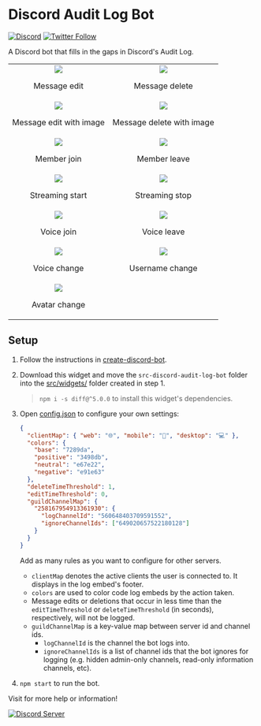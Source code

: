 # Discord Audit Log Bot

[![Discord](https://discordapp.com/api/guilds/258167954913361930/embed.png)](https://discord.gg/WjEFnzC) [![Twitter Follow](https://img.shields.io/twitter/follow/peterthehan.svg?style=social)](https://twitter.com/peterthehan)

A Discord bot that fills in the gaps in Discord's Audit Log.

|                                                                                                                                                       |                                                                                                                                                           |
| :---------------------------------------------------------------------------------------------------------------------------------------------------: | :-------------------------------------------------------------------------------------------------------------------------------------------------------: |
|           <img src="https://raw.githubusercontent.com/peterthehan/discord-audit-log-bot/master/assets/messageEdit.png"> <p>Message edit</p>           |           <img src="https://raw.githubusercontent.com/peterthehan/discord-audit-log-bot/master/assets/messageDelete.png"> <p>Message delete</p>           |
| <img src="https://raw.githubusercontent.com/peterthehan/discord-audit-log-bot/master/assets/messageEditWithImage.png"> <p>Message edit with image</p> | <img src="https://raw.githubusercontent.com/peterthehan/discord-audit-log-bot/master/assets/messageDeleteWithImage.png"> <p>Message delete with image</p> |
|            <img src="https://raw.githubusercontent.com/peterthehan/discord-audit-log-bot/master/assets/memberJoin.png"> <p>Member join</p>            |             <img src="https://raw.githubusercontent.com/peterthehan/discord-audit-log-bot/master/assets/memberLeave.png"> <p>Member leave</p>             |
|        <img src="https://raw.githubusercontent.com/peterthehan/discord-audit-log-bot/master/assets/streamingStart.png"> <p>Streaming start</p>        |           <img src="https://raw.githubusercontent.com/peterthehan/discord-audit-log-bot/master/assets/streamingStop.png"> <p>Streaming stop</p>           |
|             <img src="https://raw.githubusercontent.com/peterthehan/discord-audit-log-bot/master/assets/voiceJoin.png"> <p>Voice join</p>             |              <img src="https://raw.githubusercontent.com/peterthehan/discord-audit-log-bot/master/assets/voiceLeave.png"> <p>Voice leave</p>              |
|           <img src="https://raw.githubusercontent.com/peterthehan/discord-audit-log-bot/master/assets/voiceChange.png"> <p>Voice change</p>           |          <img src="https://raw.githubusercontent.com/peterthehan/discord-audit-log-bot/master/assets/usernameChange.png"> <p>Username change</p>          |
|          <img src="https://raw.githubusercontent.com/peterthehan/discord-audit-log-bot/master/assets/avatarChange.png"> <p>Avatar change</p>          |                                                                                                                                                           |

## Setup

1. Follow the instructions in [create-discord-bot](https://github.com/peterthehan/create-discord-bot).

2. Download this widget and move the `src-discord-audit-log-bot` folder into the [src/widgets/](https://github.com/peterthehan/create-discord-bot/tree/master/app/src/widgets) folder created in step 1.

   > `npm i -s diff@^5.0.0` to install this widget's dependencies.

3. Open [config.json](https://github.com/peterthehan/discord-audit-log-bot/blob/master/config.json) to configure your own settings:

   ```json
   {
     "clientMap": { "web": "🌐", "mobile": "📱", "desktop": "💻" },
     "colors": {
       "base": "7289da",
       "positive": "3498db",
       "neutral": "e67e22",
       "negative": "e91e63"
     },
     "deleteTimeThreshold": 1,
     "editTimeThreshold": 0,
     "guildChannelMap": {
       "258167954913361930": {
         "logChannelId": "560648403709591552",
         "ignoreChannelIds": ["649020657522180128"]
       }
     }
   }
   ```

   Add as many rules as you want to configure for other servers.

   - `clientMap` denotes the active clients the user is connected to. It displays in the log embed's footer.
   - `colors` are used to color code log embeds by the action taken.
   - Message edits or deletions that occur in less time than the `editTimeThreshold` or `deleteTimeThreshold` (in seconds), respectively, will not be logged.
   - `guildChannelMap` is a key-value map between server id and channel ids.
     - `logChannelId` is the channel the bot logs into.
     - `ignoreChannelIds` is a list of channel ids that the bot ignores for logging (e.g. hidden admin-only channels, read-only information channels, etc).

4. `npm start` to run the bot.

Visit for more help or information!

<a href="https://discord.gg/WjEFnzC">
  <img src="https://discordapp.com/api/guilds/258167954913361930/embed.png?style=banner2" title="Discord Server"/>
</a>
